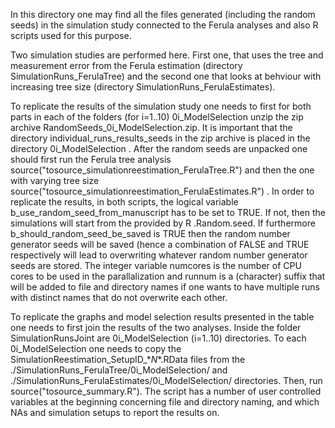 In this directory one may find all the files generated (including the random seeds) in the simulation study connected to the Ferula analyses and also R scripts used for this purpose.

Two simulation studies are performed here. First one, that uses the tree and measurement error from the Ferula estimation (directory SimulationRuns_FerulaTree) and the second one that looks at behviour with increasing tree size (directory SimulationRuns_FerulaEstimates).

To replicate the results of the simulation study one needs to first for both parts in each of the folders (for i=1..10) 0i_ModelSelection unzip the zip archive RandomSeeds_0i_ModelSelection.zip. It is important that the directory individual_runs_results_seeds in the zip archive is placed in the directory 0i_ModelSelection . After the random seeds are unpacked one should first run the Ferula tree analysis source("tosource_simulationreestimation_FerulaTree.R") and then the one with varying tree size source("tosource_simulationreestimation_FerulaEstimates.R") . In order to replicate the results, in both scripts, the logical variable b_use_random_seed_from_manuscript has to be set to TRUE. If not, then the simulations will start from the provided by R .Random.seed. If furthermore b_should_random_seed_be_saved is TRUE then the random number generator seeds will be saved (hence a combination of FALSE and TRUE respectively will lead to overwriting whatever random number generator seeds are stored. The integer variable numcores is the number of CPU cores to be used in the parallalization and runnum is a (character) suffix that will be added to file and directory names if one wants to have multiple runs with distinct names that do not overwrite each other.

To replicate the graphs and model selection results presented in the table one needs to first join the results of the two analyses. Inside the folder SimulationRunsJoint are 0i_ModelSelection (i=1..10) directories. To each 0i_ModelSelection one needs to copy the SimulationReestimation_SetupID_\*_N_\*.RData files from the ./SimulationRuns_FerulaTree/0i_ModelSelection/ and ./SimulationRuns_FerulaEstimates/0i_ModelSelection/ directories. Then,  run source("tosource_summary.R"). The script has a number of user controlled variables at the beginning concerning file and directory naming, and which NAs and simulation setups to report the results on.
